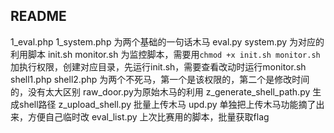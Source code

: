 ## README

1_eval.php 1_system.php 为两个基础的一句话木马
eval.py system.py 为对应的利用脚本
init.sh monitor.sh 为监控脚本，需要用`chmod +x init.sh monitor.sh`加执行权限，创建对应目录，先运行init.sh，需要查看改动时运行monitor.sh
shell1.php shell2.php 为两个不死马，第一个是该权限的，第二个是修改时间的，没有太大区别
raw_door.py为原始木马的利用
z_generate_shell_path.py 生成shell路径
z_upload_shell.py  批量上传木马
upd.py 单独把上传木马功能摘了出来，方便自己临时改
eval_list.py 上次比赛用的脚本，批量获取flag